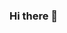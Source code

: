 ### Hi there 👋

<!--
**Dm2998/Dm2998** is a ✨ _special_ ✨ repository because its `README.md` (this file) appears on your GitHub profile.

Here are some ideas to get you started:

#Make sure that the script is reusable (executable in bash shell and importable in iPython3 shell)

def listening_ports(): #listening ports
    command = 'netstat -tulpn'
    subprocess.call(command, shell=True)
    
def disk_usage(): # disk usage
    command = 'df -h'
    subprocess.call(command, shell=True)

def network_interfaces(): #network interfaces
    command = 'ifconfig'
    subprocess.call(command, shell=True)

def routing_table(): # routing table
    command = 'route'
    subprocess.call(command, shell=True)
    
def usage_of_tmp_directory(): # usage of /tmp directory
    command = 'du -h /tmp'
    subprocess.call(command, shell=True)

def empty_files_in_tmp_directory(): # empty files in /tmp directory
    command = 'find /tmp -type f -empty'
    subprocess.call(command, shell=True)

def processes_ids_of_root(): # processes IDs of user 'root'
    command = 'ps -u root -o pid='
    subprocess.call(command, shell=True)

def main(): # main function
    print ("Listening ports: ")
    listening_ports()
    
    print ("Disk usage: ")  #print disk usage 
    disk_usage()
    
    print("Network interfaces: ") #print network interfaces
    network_interfaces()
    
    print("Routing table: ") #print routing table
    routing_table()
    
    print("Usage of /tmp directory: ") #print usage of /tmp directory
    usage_of_tmp_directory()
    
    print("Empty files in /tmp directory: ") #  print empty files in /tmp directory
    empty_files_in_tmp_directory()
    
    print("Processes IDs of user 'root': ")# print processes IDs of user 'root'
    processes_ids_of_root()
    
if __name__ == '__main__':
    main()

